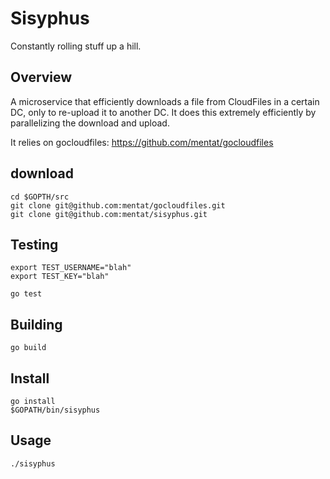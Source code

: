 # Sisyphus

Constantly rolling stuff up a hill.

## Overview

A microservice that efficiently downloads a file from CloudFiles in a certain
DC, only to re-upload it to another DC.  It does this extremely efficiently
by parallelizing the download and upload.

It relies on gocloudfiles: https://github.com/mentat/gocloudfiles

## download

    cd $GOPTH/src
    git clone git@github.com:mentat/gocloudfiles.git
    git clone git@github.com:mentat/sisyphus.git

## Testing

    export TEST_USERNAME="blah"
    export TEST_KEY="blah"

    go test

## Building

    go build

## Install

    go install
    $GOPATH/bin/sisyphus

## Usage

    ./sisyphus
